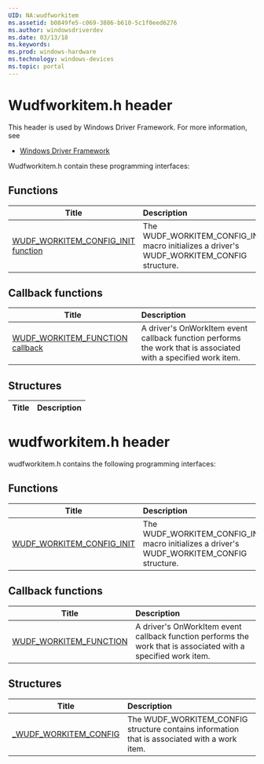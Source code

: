 ```yaml
---
UID: NA:wudfworkitem
ms.assetid: b0849fe5-c069-3886-b610-5c1f0eed6276
ms.author: windowsdriverdev
ms.date: 03/13/18
ms.keywords: 
ms.prod: windows-hardware
ms.technology: windows-devices
ms.topic: portal
---
```


# Wudfworkitem.h header



This header is used by Windows Driver Framework. For more information, see
- [Windows Driver Framework](../_wdf/index.md)

Wudfworkitem.h contain these programming interfaces:


## Functions

| Title   | Description   |
| ---- |:---- |
| [WUDF_WORKITEM_CONFIG_INIT function](nf-wudfworkitem-wudf_workitem_config_init.md) | The WUDF_WORKITEM_CONFIG_INIT macro initializes a driver's WUDF_WORKITEM_CONFIG structure. |

## Callback functions

| Title   | Description   |
| ---- |:---- |
| [WUDF_WORKITEM_FUNCTION callback](nc-wudfworkitem-wudf_workitem_function.md) | A driver's OnWorkItem event callback function performs the work that is associated with a specified work item. |

## Structures

| Title   | Description   |
| ---- |:----

# wudfworkitem.h header



wudfworkitem.h contains the following programming interfaces:





## Functions
| Title | Description |
| ---- |:---- |
| [WUDF_WORKITEM_CONFIG_INIT](nf-wudfworkitem-wudf_workitem_config_init.md) | The WUDF_WORKITEM_CONFIG_INIT macro initializes a driver's WUDF_WORKITEM_CONFIG structure. |


## Callback functions
| Title | Description |
| ---- |:---- |
| [WUDF_WORKITEM_FUNCTION](nc-wudfworkitem-wudf_workitem_function.md) | A driver's OnWorkItem event callback function performs the work that is associated with a specified work item. |


## Structures
| Title | Description |
| ---- |:---- |
| [_WUDF_WORKITEM_CONFIG](ns-wudfworkitem-_wudf_workitem_config.md) | The WUDF_WORKITEM_CONFIG structure contains information that is associated with a work item. |
